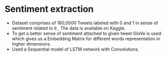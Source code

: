 # Sentiment extraction 

- Dataset comprises of 160,0000 Tweets labeled with 0 and 1 in sense of sentiment related to it , The data is available on Kaggle.
- To get a better sense of sentiment attached to given tweet GloVe is used which gives us a Embedding Matrix for different words representation
  in higher dimensions.
- Used a Sequential model of LSTM network with Convolutions. 

